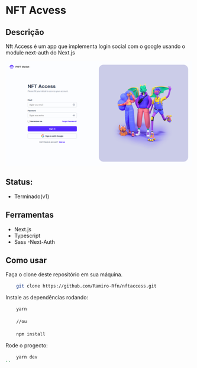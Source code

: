 # NFT Acvess

## Descrição
Nft Access é um app que implementa login social com o google usando o module next-auth do Next.js


![](nftacess.png)


## Status:
 - Terminado(v1)

## Ferramentas
- Next.js
- Typescript
- Sass
-Next-Auth

## Como usar

Faça o clone deste repositório em sua máquina.

```bash
    git clone https://github.com/Ramiro-Rfn/nftaccess.git

````

Instale as dependências rodando:
```bash
    yarn 

    //ou

    npm install
````

Rode o progecto:
```bash
    yarn dev
``